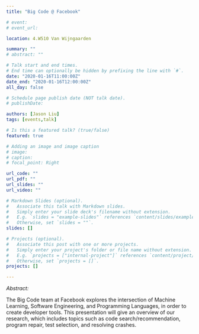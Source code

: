 ```yaml
---
title: "Big Code @ Facebook"

# event: 
# event_url: 

location: 4.W510 Van Wijngaarden

summary: ""
# abstract: ""

# Talk start and end times.
# End time can optionally be hidden by prefixing the line with `#`.
date: "2020-01-16T11:00:00Z"
date_end: "2020-01-16T12:00:00Z"
all_day: false

# Schedule page publish date (NOT talk date).
# publishDate:

authors: [Jason Liu]
tags: [events,talk]

# Is this a featured talk? (true/false)
featured: true

# Adding an image and image caption
# image:
# caption: 
# focal_point: Right

url_code: ""
url_pdf: ""
url_slides: ""
url_video: ""

# Markdown Slides (optional).
#   Associate this talk with Markdown slides.
#   Simply enter your slide deck's filename without extension.
#   E.g. `slides = "example-slides"` references `content/slides/example-slides.md`.
#   Otherwise, set `slides = ""`.
slides: []

# Projects (optional).
#   Associate this post with one or more projects.
#   Simply enter your project's folder or file name without extension.
#   E.g. `projects = ["internal-project"]` references `content/project/deep-learning/index.md`.
#   Otherwise, set `projects = []`.
projects: []

---
```



_Abstract:_

The Big Code team at Facebook explores the intersection of Machine Learning, 
Software Engineering, and Programming Languages, in order to create developer tools. 
This presentation will give  an overview of our research, which includes 
topics such as code search/recommendation, program repair, test selection, 
and resolving crashes.

